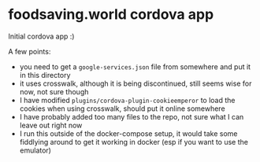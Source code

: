 # foodsaving.world cordova app

Initial cordova app :)

A few points:

* you need to get a `google-services.json` file from somewhere and put it in this directory
* it uses crosswalk, although it is being discontinued, still seems wise for now, not sure though
* I have modified `plugins/cordova-plugin-cookieemperor` to load the cookies when using crosswalk, should put it online somewhere
* I have probably added too many files to the repo, not sure what I can leave out right now
* I run this outside of the docker-compose setup, it would take some fiddlying around to get it working in docker (esp if you want to use the emulator)
